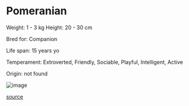# Pomeranian

Weight: 1 - 3 kg
Height: 20 - 30 cm

Bred for: Companion

Life span: 15 years yo

Temperament: Extroverted, Friendly, Sociable, Playful, Intelligent, Active

Origin: not found

![image](https://cdn2.thedogapi.com/images/HJd0XecNX_1280.jpg)

[source](https://api.thedogapi.com/v1/breeds/193)
